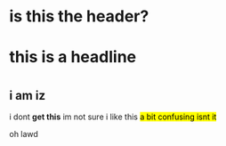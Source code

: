 
# is this the header?

</head>


<body>
<h1>this is a headline<h1>
  <h2>i am iz</h2>
  <p> i dont <b>get this</b> im not sure i like this  <mark> a bit confusing isnt it </mark></p>
  <p>oh lawd</p>





<!-- end of content -->

</body>
</html>
